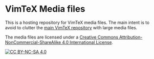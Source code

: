 # VimTeX Media files

This is a hosting repository for VimTeX media files. The main intent is
to avoid to clutter the [main VimTeX repository](https://github.com/lervag/vimtex) with large media files.

The media files are licensed under a
[Creative Commons Attribution-NonCommercial-ShareAlike 4.0 International License][cc-by-nc-sa].

[![CC BY-NC-SA 4.0](https://licensebuttons.net/l/by-nc-sa/4.0/88x31.png)][cc-by-nc-sa]

[cc-by-nc-sa]: http://creativecommons.org/licenses/by-nc-sa/4.0/
